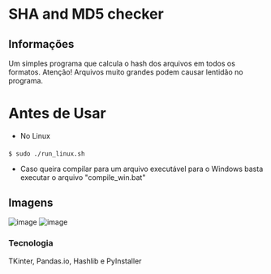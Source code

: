 # SHA and MD5 checker

## Informações
Um simples programa que calcula o hash dos arquivos em todos os formatos. Atenção! Arquivos muito grandes podem causar lentidão no programa.

# Antes de Usar
- No Linux
####
    $ sudo ./run_linux.sh
    
- Caso queira compilar para um arquivo executável para o Windows basta executar o arquivo "compile_win.bat"

## Imagens
![image](https://user-images.githubusercontent.com/62616207/175782096-0ffc173c-f5d2-4679-bf07-03baa9867b16.png)
![image](https://user-images.githubusercontent.com/62616207/175782103-77282573-6197-45df-af04-843d8398885c.png)


### Tecnologia
TKinter, Pandas.io, Hashlib e PyInstaller

